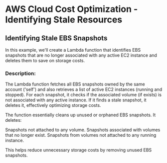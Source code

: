 # AWS Cloud Cost Optimization - Identifying Stale Resources

## Identifying Stale EBS Snapshots

In this example, we'll create a Lambda function that identifies EBS snapshots that are no longer associated with any active EC2 instance and deletes them to save on storage costs.

### Description:
The Lambda function fetches all EBS snapshots owned by the same account ('self') and also retrieves a list of active EC2 instances (running and stopped). For each snapshot, it checks if the associated volume (if exists) is not associated with any active instance. If it finds a stale snapshot, it deletes it, effectively optimizing storage costs.

The function essentially cleans up unused or orphaned EBS snapshots. It deletes:

Snapshots not attached to any volume.
Snapshots associated with volumes that no longer exist.
Snapshots from volumes not attached to any running instance.

This helps reduce unnecessary storage costs by removing unused EBS snapshots.
